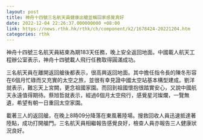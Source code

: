 ```yaml
---
layout: post
title: 神舟十四號三名航天員健康出艙並稱回家感覺真好
date: 2022-12-04 22:26:37.000000000 +08:00
link: https://news.rthk.hk/rthk/ch/component/k2/1678424-20221204.htm
categories: rthk
---
```


神舟十四號三名航天員結束為期183天任務，晚上安全返回地面。中國載人航天工程辦公室表示，神舟十四號載人飛行任務取得圓滿成功。

三名航天員在離開返回艙後都表示，很高興返回地面。其中擔任指令長的陳冬形容在6個月忙碌而又充實的太空之旅，並很有幸見證中國太空站基本構型建成。劉洋就表示，難忘天上宮闕，更念祖國家園。而回到祖國懷抱很踏實安心，又說中國航天永遠值得期待。蔡旭哲就表示，經過6個月太空飛行，感覺星河燦爛，一覽無遺，希望有朝一日重回太空家園。

載著三人的返回艙，在晚上8時09分降落在東風著陸場。搜救回收人員迅速抵達著陸點，成功打開艙門。三名航天員相繼報告感覺良好，檢查人員亦報告三人健康狀況良好。
